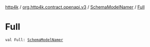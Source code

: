 [http4k](../../index.md) / [org.http4k.contract.openapi.v3](../index.md) / [SchemaModelNamer](index.md) / [Full](./-full.md)

# Full

`val Full: `[`SchemaModelNamer`](index.md)